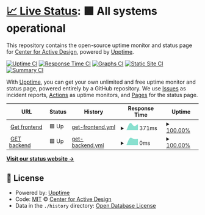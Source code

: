 # [📈 Live Status](https://statuspage.fitwel.org): <!--live status--> **🟩 All systems operational**

This repository contains the open-source uptime monitor and status page for [Center for Active Design](https://app.fitwel.org), powered by [Upptime](https://github.com/upptime/upptime).

[![Uptime CI](https://github.com/c4ad/upptime-tool/workflows/Uptime%20CI/badge.svg)](https://github.com/c4ad/upptime-tool/actions?query=workflow%3A%22Uptime+CI%22)
[![Response Time CI](https://github.com/c4ad/upptime-tool/workflows/Response%20Time%20CI/badge.svg)](https://github.com/c4ad/upptime-tool/actions?query=workflow%3A%22Response+Time+CI%22)
[![Graphs CI](https://github.com/c4ad/upptime-tool/workflows/Graphs%20CI/badge.svg)](https://github.com/c4ad/upptime-tool/actions?query=workflow%3A%22Graphs+CI%22)
[![Static Site CI](https://github.com/c4ad/upptime-tool/workflows/Static%20Site%20CI/badge.svg)](https://github.com/c4ad/upptime-tool/actions?query=workflow%3A%22Static+Site+CI%22)
[![Summary CI](https://github.com/c4ad/upptime-tool/workflows/Summary%20CI/badge.svg)](https://github.com/c4ad/upptime-tool/actions?query=workflow%3A%22Summary+CI%22)

With [Upptime](https://upptime.js.org), you can get your own unlimited and free uptime monitor and status page, powered entirely by a GitHub repository. We use [Issues](https://github.com/c4ad/upptime-tool/issues) as incident reports, [Actions](https://github.com/c4ad/upptime-tool/actions) as uptime monitors, and [Pages](https://statuspage.fitwel.org) for the status page.

<!--start: status pages-->
<!-- This summary is generated by Upptime (https://github.com/upptime/upptime) -->
<!-- Do not edit this manually, your changes will be overwritten -->
<!-- prettier-ignore -->
| URL | Status | History | Response Time | Uptime |
| --- | ------ | ------- | ------------- | ------ |
| <img alt="" src="https://icons.duckduckgo.com/ip3/app.fitwel.org.ico" height="13"> [Get frontend](https://app.fitwel.org) | 🟩 Up | [get-frontend.yml](https://github.com/c4ad/uptime-tool/commits/HEAD/history/get-frontend.yml) | <details><summary><img alt="Response time graph" src="./graphs/get-frontend/response-time-week.png" height="20"> 371ms</summary><br><a href="https://statuspage.fitwel.org/history/get-frontend"><img alt="Response time 371" src="https://img.shields.io/endpoint?url=https%3A%2F%2Fraw.githubusercontent.com%2Fc4ad%2Fuptime-tool%2FHEAD%2Fapi%2Fget-frontend%2Fresponse-time.json"></a><br><a href="https://statuspage.fitwel.org/history/get-frontend"><img alt="24-hour response time 371" src="https://img.shields.io/endpoint?url=https%3A%2F%2Fraw.githubusercontent.com%2Fc4ad%2Fuptime-tool%2FHEAD%2Fapi%2Fget-frontend%2Fresponse-time-day.json"></a><br><a href="https://statuspage.fitwel.org/history/get-frontend"><img alt="7-day response time 371" src="https://img.shields.io/endpoint?url=https%3A%2F%2Fraw.githubusercontent.com%2Fc4ad%2Fuptime-tool%2FHEAD%2Fapi%2Fget-frontend%2Fresponse-time-week.json"></a><br><a href="https://statuspage.fitwel.org/history/get-frontend"><img alt="30-day response time 371" src="https://img.shields.io/endpoint?url=https%3A%2F%2Fraw.githubusercontent.com%2Fc4ad%2Fuptime-tool%2FHEAD%2Fapi%2Fget-frontend%2Fresponse-time-month.json"></a><br><a href="https://statuspage.fitwel.org/history/get-frontend"><img alt="1-year response time 371" src="https://img.shields.io/endpoint?url=https%3A%2F%2Fraw.githubusercontent.com%2Fc4ad%2Fuptime-tool%2FHEAD%2Fapi%2Fget-frontend%2Fresponse-time-year.json"></a></details> | <details><summary><a href="https://statuspage.fitwel.org/history/get-frontend">100.00%</a></summary><a href="https://statuspage.fitwel.org/history/get-frontend"><img alt="All-time uptime 100.00%" src="https://img.shields.io/endpoint?url=https%3A%2F%2Fraw.githubusercontent.com%2Fc4ad%2Fuptime-tool%2FHEAD%2Fapi%2Fget-frontend%2Fuptime.json"></a><br><a href="https://statuspage.fitwel.org/history/get-frontend"><img alt="24-hour uptime 100.00%" src="https://img.shields.io/endpoint?url=https%3A%2F%2Fraw.githubusercontent.com%2Fc4ad%2Fuptime-tool%2FHEAD%2Fapi%2Fget-frontend%2Fuptime-day.json"></a><br><a href="https://statuspage.fitwel.org/history/get-frontend"><img alt="7-day uptime 100.00%" src="https://img.shields.io/endpoint?url=https%3A%2F%2Fraw.githubusercontent.com%2Fc4ad%2Fuptime-tool%2FHEAD%2Fapi%2Fget-frontend%2Fuptime-week.json"></a><br><a href="https://statuspage.fitwel.org/history/get-frontend"><img alt="30-day uptime 100.00%" src="https://img.shields.io/endpoint?url=https%3A%2F%2Fraw.githubusercontent.com%2Fc4ad%2Fuptime-tool%2FHEAD%2Fapi%2Fget-frontend%2Fuptime-month.json"></a><br><a href="https://statuspage.fitwel.org/history/get-frontend"><img alt="1-year uptime 100.00%" src="https://img.shields.io/endpoint?url=https%3A%2F%2Fraw.githubusercontent.com%2Fc4ad%2Fuptime-tool%2FHEAD%2Fapi%2Fget-frontend%2Fuptime-year.json"></a></details>
| <img alt="" src="https://icons.duckduckgo.com/ip3/api.fitwel.org.ico" height="13"> [GET backend](https://api.fitwel.org/health) | 🟩 Up | [get-backend.yml](https://github.com/c4ad/uptime-tool/commits/HEAD/history/get-backend.yml) | <details><summary><img alt="Response time graph" src="./graphs/get-backend/response-time-week.png" height="20"> 0ms</summary><br><a href="https://statuspage.fitwel.org/history/get-backend"><img alt="Response time 0" src="https://img.shields.io/endpoint?url=https%3A%2F%2Fraw.githubusercontent.com%2Fc4ad%2Fuptime-tool%2FHEAD%2Fapi%2Fget-backend%2Fresponse-time.json"></a><br><a href="https://statuspage.fitwel.org/history/get-backend"><img alt="24-hour response time 0" src="https://img.shields.io/endpoint?url=https%3A%2F%2Fraw.githubusercontent.com%2Fc4ad%2Fuptime-tool%2FHEAD%2Fapi%2Fget-backend%2Fresponse-time-day.json"></a><br><a href="https://statuspage.fitwel.org/history/get-backend"><img alt="7-day response time 0" src="https://img.shields.io/endpoint?url=https%3A%2F%2Fraw.githubusercontent.com%2Fc4ad%2Fuptime-tool%2FHEAD%2Fapi%2Fget-backend%2Fresponse-time-week.json"></a><br><a href="https://statuspage.fitwel.org/history/get-backend"><img alt="30-day response time 0" src="https://img.shields.io/endpoint?url=https%3A%2F%2Fraw.githubusercontent.com%2Fc4ad%2Fuptime-tool%2FHEAD%2Fapi%2Fget-backend%2Fresponse-time-month.json"></a><br><a href="https://statuspage.fitwel.org/history/get-backend"><img alt="1-year response time 0" src="https://img.shields.io/endpoint?url=https%3A%2F%2Fraw.githubusercontent.com%2Fc4ad%2Fuptime-tool%2FHEAD%2Fapi%2Fget-backend%2Fresponse-time-year.json"></a></details> | <details><summary><a href="https://statuspage.fitwel.org/history/get-backend">100.00%</a></summary><a href="https://statuspage.fitwel.org/history/get-backend"><img alt="All-time uptime 100.00%" src="https://img.shields.io/endpoint?url=https%3A%2F%2Fraw.githubusercontent.com%2Fc4ad%2Fuptime-tool%2FHEAD%2Fapi%2Fget-backend%2Fuptime.json"></a><br><a href="https://statuspage.fitwel.org/history/get-backend"><img alt="24-hour uptime 100.00%" src="https://img.shields.io/endpoint?url=https%3A%2F%2Fraw.githubusercontent.com%2Fc4ad%2Fuptime-tool%2FHEAD%2Fapi%2Fget-backend%2Fuptime-day.json"></a><br><a href="https://statuspage.fitwel.org/history/get-backend"><img alt="7-day uptime 100.00%" src="https://img.shields.io/endpoint?url=https%3A%2F%2Fraw.githubusercontent.com%2Fc4ad%2Fuptime-tool%2FHEAD%2Fapi%2Fget-backend%2Fuptime-week.json"></a><br><a href="https://statuspage.fitwel.org/history/get-backend"><img alt="30-day uptime 100.00%" src="https://img.shields.io/endpoint?url=https%3A%2F%2Fraw.githubusercontent.com%2Fc4ad%2Fuptime-tool%2FHEAD%2Fapi%2Fget-backend%2Fuptime-month.json"></a><br><a href="https://statuspage.fitwel.org/history/get-backend"><img alt="1-year uptime 100.00%" src="https://img.shields.io/endpoint?url=https%3A%2F%2Fraw.githubusercontent.com%2Fc4ad%2Fuptime-tool%2FHEAD%2Fapi%2Fget-backend%2Fuptime-year.json"></a></details>

<!--end: status pages-->

[**Visit our status website →**](https://statuspage.fitwel.org)

## 📄 License

- Powered by: [Upptime](https://github.com/upptime/upptime)
- Code: [MIT](./LICENSE) © [Center for Active Design](https://app.fitwel.org)
- Data in the `./history` directory: [Open Database License](https://opendatacommons.org/licenses/odbl/1-0/)
